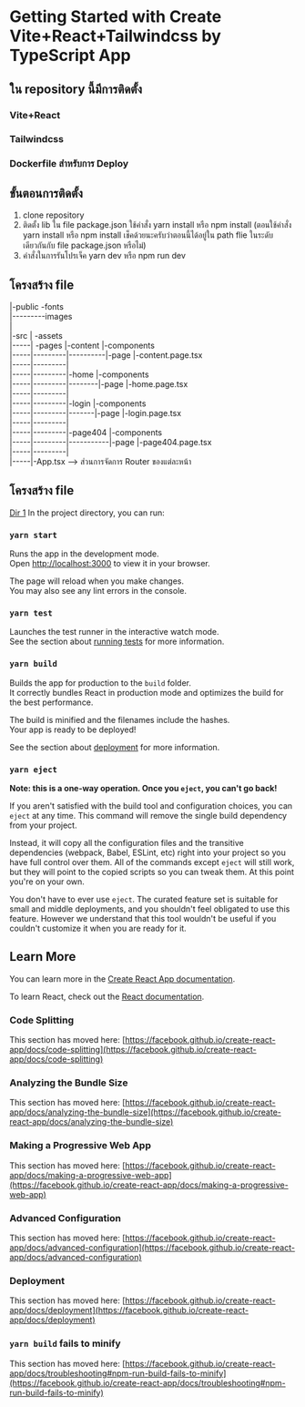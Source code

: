 # Getting Started with Create Vite+React+Tailwindcss by TypeScript App

## ใน repository นี้มีการติดตั้ง

### Vite+React

### Tailwindcss

### Dockerfile สำหรับการ Deploy

## ขั้นตอนการติดตั้ง

1. clone repository
2. ติดตั้ง lib ใน file package.json ใช้คำสั่ง yarn install หรือ npm install (ตอนใช้คำสั่ง yarn install หรือ npm install เช็คด้วยนะครับว่าตอนนี้ได้อยู่ใน path flie ในระดับเดียวกันกับ file package.json หรือไม่)
3. คำสั่งในการรันโปรเจ็ค yarn dev หรือ npm run dev

## โครงสร้าง file

|-public -fonts\
|---------images\
|\
|-src | -assets\
|-----| -pages |-content |-components\
|-----|---------|----------|-page |-content.page.tsx\
|-----|---------|\
|-----|---------|-home |-components\
|-----|---------|--------|-page |-home.page.tsx\
|-----|---------|\
|-----|---------|-login |-components\
|-----|---------|-------|-page |-login.page.tsx\
|-----|---------|\
|-----|---------|-page404 |-components\
|-----|---------|-----------|-page |-page404.page.tsx\
|-----|---------| \
|-----|-App.tsx --> ส่วนการจัดการ Router ของแต่ละหน้า

## โครงสร้าง file

[Dir 1](src/Dir%20A)
In the project directory, you can run:

### `yarn start`

Runs the app in the development mode.\
Open [http://localhost:3000](http://localhost:3000) to view it in your browser.

The page will reload when you make changes.\
You may also see any lint errors in the console.

### `yarn test`

Launches the test runner in the interactive watch mode.\
See the section about [running tests](https://facebook.github.io/create-react-app/docs/running-tests) for more information.

### `yarn build`

Builds the app for production to the `build` folder.\
It correctly bundles React in production mode and optimizes the build for the best performance.

The build is minified and the filenames include the hashes.\
Your app is ready to be deployed!

See the section about [deployment](https://facebook.github.io/create-react-app/docs/deployment) for more information.

### `yarn eject`

**Note: this is a one-way operation. Once you `eject`, you can't go back!**

If you aren't satisfied with the build tool and configuration choices, you can `eject` at any time. This command will remove the single build dependency from your project.

Instead, it will copy all the configuration files and the transitive dependencies (webpack, Babel, ESLint, etc) right into your project so you have full control over them. All of the commands except `eject` will still work, but they will point to the copied scripts so you can tweak them. At this point you're on your own.

You don't have to ever use `eject`. The curated feature set is suitable for small and middle deployments, and you shouldn't feel obligated to use this feature. However we understand that this tool wouldn't be useful if you couldn't customize it when you are ready for it.

## Learn More

You can learn more in the [Create React App documentation](https://facebook.github.io/create-react-app/docs/getting-started).

To learn React, check out the [React documentation](https://reactjs.org/).

### Code Splitting

This section has moved here: [https://facebook.github.io/create-react-app/docs/code-splitting](https://facebook.github.io/create-react-app/docs/code-splitting)

### Analyzing the Bundle Size

This section has moved here: [https://facebook.github.io/create-react-app/docs/analyzing-the-bundle-size](https://facebook.github.io/create-react-app/docs/analyzing-the-bundle-size)

### Making a Progressive Web App

This section has moved here: [https://facebook.github.io/create-react-app/docs/making-a-progressive-web-app](https://facebook.github.io/create-react-app/docs/making-a-progressive-web-app)

### Advanced Configuration

This section has moved here: [https://facebook.github.io/create-react-app/docs/advanced-configuration](https://facebook.github.io/create-react-app/docs/advanced-configuration)

### Deployment

This section has moved here: [https://facebook.github.io/create-react-app/docs/deployment](https://facebook.github.io/create-react-app/docs/deployment)

### `yarn build` fails to minify

This section has moved here: [https://facebook.github.io/create-react-app/docs/troubleshooting#npm-run-build-fails-to-minify](https://facebook.github.io/create-react-app/docs/troubleshooting#npm-run-build-fails-to-minify)
